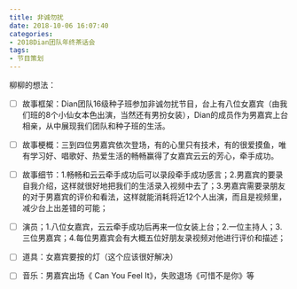 ```yaml
---
title: 非诚勿扰
date: 2018-10-06 16:07:40
categories: 
- 2018Dian团队年终茶话会
tags:
- 节目策划
---
```

柳柳的想法：

- [ ] 故事框架：Dian团队16级种子班参加非诚勿扰节目，台上有八位女嘉宾（由我们班的8个小仙女本色出演，当然还有男扮女装），Dian的成员作为男嘉宾上台相亲，从中展现我们团队和种子班的生活。
- [ ] 故事梗概：三到四位男嘉宾依次登场，有的心里只有技术，有的很爱摸鱼，唯有学习好、唱歌好、热爱生活的畅畅赢得了女嘉宾云云的芳心，牵手成功。
- [ ] 故事细节：1.畅畅和云云牵手成功后可以录段牵手成功感言；2.男嘉宾的要录自我介绍，这样就很好地把我们的生活录入视频中去了；3.男嘉宾需要录朋友的对于男嘉宾的评价和看法，这样就能消耗将近12个人出演，而且是视频里，减少台上出差错的可能；
- [ ] 演员；1.八位女嘉宾，云云牵手成功后再来一位女装上台；2.一位主持人；3.三位男嘉宾；4.每位男嘉宾会有大概五位好朋友录视频对他进行评价和描述；
- [ ] 道具：女嘉宾要按的灯（这个应该很好解决）
- [ ] 音乐：男嘉宾出场《 Can You Feel It》，失败退场《可惜不是你》等

